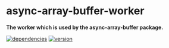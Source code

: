 # async-array-buffer-worker

**The worker which is used by the async-array-buffer package.**

[![dependencies](https://img.shields.io/david/chrisguttandin/async-array-buffer-worker.svg?style=flat-square)](https://www.npmjs.com/package/async-array-buffer-worker)
[![version](https://img.shields.io/npm/v/async-array-buffer-worker.svg?style=flat-square)](https://www.npmjs.com/package/async-array-buffer-worker)
